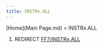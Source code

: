 ```yaml
---
title: INSTRx.ALL
---
```


[Home](Main Page.md) > INSTRx.ALL

1.  REDIRECT [FF7/INSTRx.ALL](FF7/INSTRx.ALL.md)
